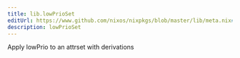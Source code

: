 ```yaml
---
title: lib.lowPrioSet
editUrl: https://www.github.com/nixos/nixpkgs/blob/master/lib/meta.nix#L77C16
description: lowPrioSet
---
```


Apply lowPrio to an attrset with derivations
